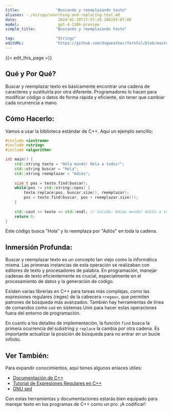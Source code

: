 ```yaml
---
title:                "Buscando y reemplazando texto"
aliases: - /es/cpp/searching-and-replacing-text.md
date:                  2024-01-20T17:57:20.186193-07:00
model:                 gpt-4-1106-preview
simple_title:         "Buscando y reemplazando texto"

tag:                  "Strings"
editURL:              "https://github.com/dogweather/forkful/blob/master/content/es/cpp/searching-and-replacing-text.md"
---
```


{{< edit_this_page >}}

## Qué y Por Qué?

Buscar y reemplazar texto es básicamente encontrar una cadena de caracteres y sustituirla por otra diferente. Programadores lo hacen para modificar código o datos de forma rápida y eficiente, sin tener que cambiar cada ocurrencia a mano.

## Cómo Hacerlo:

Vamos a usar la biblioteca estándar de C++. Aquí un ejemplo sencillo:

```C++
#include <iostream>
#include <string>
#include <algorithm>

int main() {
    std::string texto = "Hola mundo! Hola a todos!";
    std::string buscar = "Hola";
    std::string reemplazar = "Adiós";
    
    size_t pos = texto.find(buscar);
    while(pos != std::string::npos) {
        texto.replace(pos, buscar.size(), reemplazar);
        pos = texto.find(buscar, pos + reemplazar.size());
    }
    
    std::cout << texto << std::endl; // Salida: Adiós mundo! Adiós a todos!
    return 0;
}
```

Este código busca "Hola" y lo reemplaza por "Adiós" en toda la cadena.

## Inmersión Profunda:

Buscar y reemplazar texto es un concepto tan viejo como la informática misma. Las primeras instancias de esta operación se realizaban con editores de texto y procesadores de palabra. En programación, manejar cadenas de texto eficientemente es crucial, especialmente en el procesamiento de datos y la generación de código.

Existen varias librerías en C++ para tareas más complejas, como las expresiones regulares (regex) de la cabecera `<regex>`, que permiten patrones de búsqueda más avanzados. También hay herramientas de línea de comandos como `sed` en sistemas Unix para hacer estas operaciones fuera del entorno de programación.

En cuanto a los detalles de implementación, la función `find` busca la primera ocurrencia del substring y `replace` la cambia por otra cadena. Es importante actualizar la posición de búsqueda para no entrar en un bucle infinito.

## Ver También:

Para expandir conocimientos, aquí tienes algunos enlaces útiles:

- [Documentación de C++](http://www.cplusplus.com/reference/string/string/find/)
- [Tutorial de Expresiones Regulares en C++](http://www.cplusplus.com/reference/regex/)
- [GNU sed](https://www.gnu.org/software/sed/manual/sed.html)

Con estas herramientas y documentaciones estarás bien equipado para manejar texto en tus programas de C++ como un pro. ¡A codificar!
